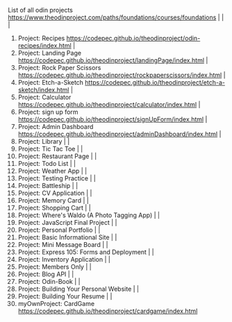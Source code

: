 List of all odin projects
https://www.theodinproject.com/paths/foundations/courses/foundations
|
|
|

1.  Project: Recipes
    https://codepec.github.io/theodinproject/odin-recipes/index.html
    |
2.  Project: Landing Page
    https://codepec.github.io/theodinproject/landingPage/index.html
    |
3.  Project: Rock Paper Scissors
    https://codepec.github.io/theodinproject/rockpaperscissors/index.html
    |
4.  Project: Etch-a-Sketch
    https://codepec.github.io/theodinproject/etch-a-sketch/index.html
    |
5.  Project: Calculator
    https://codepec.github.io/theodinproject/calculator/index.html
    |
6.  Project: sign up form
    https://codepec.github.io/theodinproject/signUpForm/index.html
    |
7.  Project: Admin Dashboard
    https://codepec.github.io/theodinproject/adminDashboard/index.html
    |
8.  Project: Library
    |
    |
9.  Project: Tic Tac Toe
    |
    |
10. Project: Restaurant Page
    |
    |
11. Project: Todo List
    |
    |
12. Project: Weather App
    |
    |
13. Project: Testing Practice
    |
    |
14. Project: Battleship
    |
    |
15. Project: CV Application
    |
    |
16. Project: Memory Card
    |
    |
17. Project: Shopping Cart
    |
    |
18. Project: Where's Waldo (A Photo Tagging App)
    |
    |
19. Project: JavaScript Final Project
    |
    |
20. Project: Personal Portfolio
    |
    |
21. Project: Basic Informational Site
    |
    |
22. Project: Mini Message Board
    |
    |
23. Project: Express 105: Forms and Deployment
    |
    |
24. Project: Inventory Application
    |
    |
25. Project: Members Only
    |
    |
26. Project: Blog API
    |
    |
27. Project: Odin-Book
    |
    |
28. Project: Building Your Personal Website
    |
    |
29. Project: Building Your Resume
    |
    |
30. myOwnProject: CardGame
    https://codepec.github.io/theodinproject/cardgame/index.html

